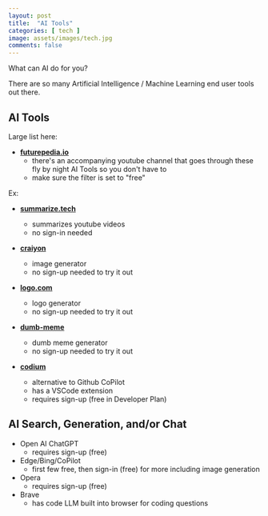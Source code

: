 ```yaml
---
layout: post
title:  "AI Tools"
categories: [ tech ]
image: assets/images/tech.jpg
comments: false
---
```


What can AI do for you?

There are so many Artificial Intelligence / Machine Learning end user tools out there.  

## AI Tools

Large list here:

+ **[futurepedia.io](https://www.futurepedia.io/ai-tools)**
    - there's an accompanying youtube channel that goes through these fly by night AI Tools so you don't have to
    - make sure the filter is set to "free"

Ex:

+ **[summarize.tech](https://www.summarize.tech/)**
    - summarizes youtube videos
    - no sign-in needed

+ **[craiyon](https://www.craiyon.com/)**
    - image generator
    - no sign-up needed to try it out

+ **[logo.com](https://logo.com/)**
    - logo generator
    - no sign-up needed to try it out

+ **[dumb-meme](https://dumb-meme.herokuapp.com/)**
    - dumb meme generator
    - no sign-up needed to try it out


+ **[codium](https://www.codium.ai/)**
    - alternative to Github CoPilot
    - has a VSCode extension
    - requires sign-up (free in Developer Plan)




## AI Search, Generation, and/or Chat

- Open AI ChatGPT
    - requires sign-up (free)
- Edge/Bing/CoPilot
    - first few free, then sign-in (free) for more including image generation 
- Opera
    - requires sign-up (free)
- Brave
    - has code LLM built into browser for coding questions